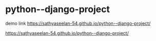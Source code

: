 # python--django-project

demo link https://sathyaseelan-54.github.io/python--django-project/


https://sathyaseelan-54.github.io/python--django-project/
